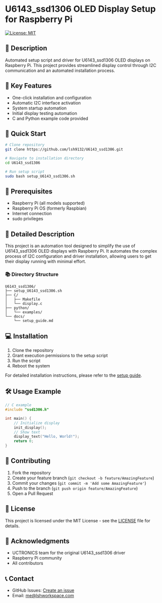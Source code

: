 # U6143_ssd1306 OLED Display Setup for Raspberry Pi
[![License: MIT](https://img.shields.io/badge/License-MIT-yellow.svg)](https://opensource.org/licenses/MIT)

## 📝 Description
Automated setup script and driver for U6143_ssd1306 OLED displays on Raspberry Pi. This project provides streamlined display control through I2C communication and an automated installation process.

## 🌟 Key Features
- One-click installation and configuration
- Automatic I2C interface activation
- System startup automation
- Initial display testing automation
- C and Python example code provided

## 🚀 Quick Start
```bash
# Clone repository
git clone https://github.com/lsh9132/U6143_ssd1306.git

# Navigate to installation directory
cd U6143_ssd1306

# Run setup script
sudo bash setup_U6143_ssd1306.sh
```

## 🔧 Prerequisites
- Raspberry Pi (all models supported)
- Raspberry Pi OS (formerly Raspbian)
- Internet connection
- sudo privileges

## 📖 Detailed Description
This project is an automation tool designed to simplify the use of U6143_ssd1306 OLED displays with Raspberry Pi. It automates the complex process of I2C configuration and driver installation, allowing users to get their display running with minimal effort.

### 📚 Directory Structure
```
U6143_ssd1306/
├── setup_U6143_ssd1306.sh
├── C/
│   ├── Makefile
│   └── display.c
├── python/
│   └── examples/
└── docs/
    └── setup_guide.md
```

## 💻 Installation
1. Clone the repository
2. Grant execution permissions to the setup script
3. Run the script
4. Reboot the system

For detailed installation instructions, please refer to the [setup guide](docs/setup_guide.md).

## 🛠️ Usage Example
```c
// C example
#include "ssd1306.h"

int main() {
    // Initialize display
    init_display();
    // Show text
    display_text("Hello, World!");
    return 0;
}
```

## 🤝 Contributing
1. Fork the repository
2. Create your feature branch (`git checkout -b feature/AmazingFeature`)
3. Commit your changes (`git commit -m 'Add some AmazingFeature'`)
4. Push to the branch (`git push origin feature/AmazingFeature`)
5. Open a Pull Request

## 📄 License
This project is licensed under the MIT License - see the [LICENSE](LICENSE) file for details.

## 🙏 Acknowledgments
- UCTRONICS team for the original U6143_ssd1306 driver
- Raspberry Pi community
- All contributors

## 📞 Contact
- GitHub Issues: [Create an issue](https://github.com/lsh9132/U6143_ssd1306/issues)
- Email: me@lshworkspace.com

